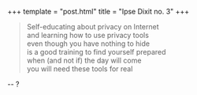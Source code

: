 +++
template = "post.html"
title = "Ipse Dixit no. 3"
+++

> Self-educating about privacy on Internet<br>
> and learning how to use privacy tools<br>
even though you have nothing to hide<br>
is a good training to find yourself prepared<br>
when (and not if) the day will come<br>
you will need these tools for real

-- ?
